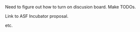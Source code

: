 

Need to figure out how to turn on discusion board.  Make TODOs.

Link to ASF Incubator proposal.

etc.

